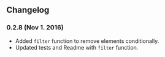 ## Changelog

### 0.2.8 (Nov 1. 2016)

- Added `filter` function to remove elements conditionally.
- Updated tests and Readme with `filter` function.